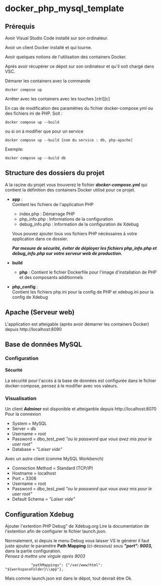 # docker_php_mysql_template

## Prérequis
Avoir Visual Studio Code installé sur son ordinateur.

Avoir un client Docker installé et qui tourne.

Avoir quelques notions de l'utilisation des containers Docker.

Après avoir récupérer ce dépot sur son ordinateur et qu'il soit chargé dans VSC.

Démarer les containers avec la commande 
```
docker compose up
```
Arrêter avec les containers avec les touches [ctrl][c]

En cas de modification des paramètres du fichier docker-compose.yml ou des fichiers ini de PHP.
Soit :
```
docker compose up --build
```
ou si on à modifier que pour un service
```
docker compose up --build [nom du service : db, php-apache] 
```
Exemple:
```
docker compose up --build db 
```

## Structure des dossiers du projet

A la raçine du projet vous trouverez le fichier ***docker-compose.yml*** qui contient la définition des containers Docker utilisé pour ce projet.

- **app** :  
  Contient les fichiers de l'application PHP 
  - index.php : Démarrage PHP
  - php_info.php : Informations de la configuration  
  - debug_info.php :  Information de la configuration de Xdebug


  Vous pouvez ajouter tous vos fichiers PHP nécéssaires à votre application dans ce dossier. 

  ***Par mesure de sécurité, éviter de déployer les fichiers php_info.php et debug_info.php sur votre serveur web de production.***

- **build**  
  - **php** : Contient le fichier Dockerfile pour l'image d'installation de PHP et des composants additionnels
- **php_config** :   
Contient les fichiers php.ini pour la config de PHP et xdebug.ini pour la config de Xdebug  

## Apache (Serveur web)
L'application est atteigable (après avoir démarrer les containers Docker) depuis http://localhost:8090

## Base de données MySQL
### Configuration
#### Sécurité
La sécurité pour l'accès à la base de données est configurée dans le fichier docker-compose, pensez à le modifier avec vos valeurs.

### Visualisation
Un client ***Adminer*** est disponible et atteiganble depuis http://localhost:8070
Pour la connexion 
- System = MySQL
- Server = db
- Username = root
- Password = dbo_test_pwd *"ou le password que vous avez mis pour le user root"*
- Database = *"Laiser vide"* 

Avec un autre client (comme MySQL Workbench)
- Connection Method = Standard (TCP/IP)
- Hostname = localhost
- Port = 3308
- Username = root
- Password = dbo_test_pwd *"ou le password que vous avez mis pour le user root"*
- Default Schema = *"Laiser vide"* 

## Configuration Xdebug
Ajouter l'extention PHP Debug" de Xdebug.org
Lire la documentation de l'extention afin de configurer le fichier launch.json.

Normalement, si depuis le menu Debug vous laisser VS le générer il faut juste ajouter le paramètre **Path Mapping** (ci-dessous) sous ***"port": 9003,*** dans la partie configuration.  
*Pensez à mettre une virgule après 9003*
```
            "pathMappings": {"/var/www/html": "${workspaceFolder}\\app"},
```
Mais comme launch.json est dans le dépot, tout devrait être Ok.
